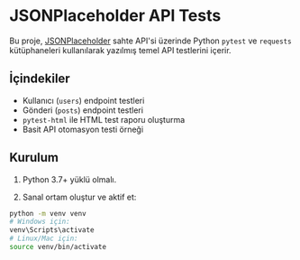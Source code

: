 # JSONPlaceholder API Tests

Bu proje, [JSONPlaceholder](https://jsonplaceholder.typicode.com/) sahte API'si üzerinde Python `pytest` ve `requests` kütüphaneleri kullanılarak yazılmış temel API testlerini içerir.

## İçindekiler

- Kullanıcı (`users`) endpoint testleri
- Gönderi (`posts`) endpoint testleri
- `pytest-html` ile HTML test raporu oluşturma
- Basit API otomasyon testi örneği

## Kurulum

1. Python 3.7+ yüklü olmalı.

2. Sanal ortam oluştur ve aktif et:

```bash
python -m venv venv
# Windows için:
venv\Scripts\activate
# Linux/Mac için:
source venv/bin/activate
